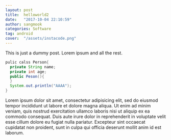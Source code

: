 ```yaml
---
layout: post
title:  helloworld2
date:   "2017-10-04 22:10:59"
author: sangmook
categories: Software
tag: android
cover:  "/assets/instacode.png"
---
```


This is just a dummy post. Lorem ipsum and all the rest.

```Java
pulic calss Person{
  private String name;
  private int age;
  public Peson(){
  }
  System.out.println("AAAA");
}
```


Lorem ipsum dolor sit amet, consectetur adipisicing elit, sed do eiusmod
tempor incididunt ut labore et dolore magna aliqua. Ut enim ad minim veniam,
quis nostrud exercitation ullamco laboris nisi ut aliquip ex ea commodo
consequat. Duis aute irure dolor in reprehenderit in voluptate velit esse
cillum dolore eu fugiat nulla pariatur. Excepteur sint occaecat cupidatat non
proident, sunt in culpa qui officia deserunt mollit anim id est laborum.
